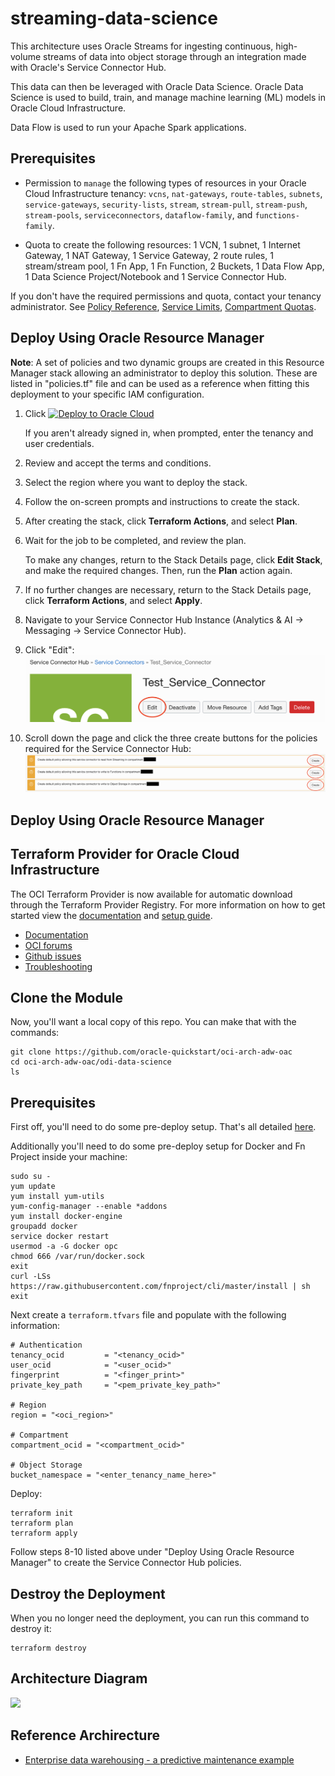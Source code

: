# streaming-data-science

This architecture uses Oracle Streams for ingesting continuous, high-volume streams of data into object storage through an integration made with Oracle's Service Connector Hub.

This data can then be leveraged with Oracle Data Science. Oracle Data Science is used to build, train, and manage machine learning (ML) models in Oracle Cloud Infrastructure.

Data Flow is used to run your Apache Spark applications.

## Prerequisites

- Permission to `manage` the following types of resources in your Oracle Cloud Infrastructure tenancy: `vcns`, `nat-gateways`, `route-tables`, `subnets`, `service-gateways`, `security-lists`, `stream`, `stream-pull`, `stream-push`, `stream-pools`, `serviceconnectors`, `dataflow-family`, and `functions-family`.

- Quota to create the following resources: 1 VCN, 1 subnet, 1 Internet Gateway, 1 NAT Gateway, 1 Service Gateway, 2 route rules, 1 stream/stream pool, 1 Fn App, 1 Fn Function, 2 Buckets, 1 Data Flow App, 1 Data Science Project/Notebook and 1 Service Connector Hub.

If you don't have the required permissions and quota, contact your tenancy administrator. See [Policy Reference](https://docs.cloud.oracle.com/en-us/iaas/Content/Identity/Reference/policyreference.htm), [Service Limits](https://docs.cloud.oracle.com/en-us/iaas/Content/General/Concepts/servicelimits.htm), [Compartment Quotas](https://docs.cloud.oracle.com/iaas/Content/General/Concepts/resourcequotas.htm).


## Deploy Using Oracle Resource Manager

**Note**: A set of policies and two dynamic groups are created in this Resource Manager stack allowing an administrator to deploy this solution. These are listed in "policies.tf" file and can be used as a reference when fitting this deployment to your specific IAM configuration.

1. Click [![Deploy to Oracle Cloud](https://oci-resourcemanager-plugin.plugins.oci.oraclecloud.com/latest/deploy-to-oracle-cloud.svg)](https://cloud.oracle.com/resourcemanager/stacks/create?region=home&zipUrl=https://github.com/Carl-Lejerskar/oci-arch-adw-oac/releases/download/v0.1/streaming-data-science.zip)

    If you aren't already signed in, when prompted, enter the tenancy and user credentials.

2. Review and accept the terms and conditions.

3. Select the region where you want to deploy the stack.

4. Follow the on-screen prompts and instructions to create the stack.

5. After creating the stack, click **Terraform Actions**, and select **Plan**.

6. Wait for the job to be completed, and review the plan.

    To make any changes, return to the Stack Details page, click **Edit Stack**, and make the required changes. Then, run the **Plan** action again.

7. If no further changes are necessary, return to the Stack Details page, click **Terraform Actions**, and select **Apply**. 

8. Navigate to your Service Connector Hub Instance (Analytics & AI -> Messaging -> Service Connector Hub).
   
9.  Click "Edit":
   ![](./images/edit_svc.png)

11. Scroll down the page and click the three create buttons for the policies required for the Service Connector Hub: 
   ![](./images/svc-policy-creation.png) 

## Deploy Using Oracle Resource Manager

## Terraform Provider for Oracle Cloud Infrastructure
The OCI Terraform Provider is now available for automatic download through the Terraform Provider Registry. 
For more information on how to get started view the [documentation](https://www.terraform.io/docs/providers/oci/index.html) 
and [setup guide](https://www.terraform.io/docs/providers/oci/guides/version-3-upgrade.html).

* [Documentation](https://www.terraform.io/docs/providers/oci/index.html)
* [OCI forums](https://cloudcustomerconnect.oracle.com/resources/9c8fa8f96f/summary)
* [Github issues](https://github.com/terraform-providers/terraform-provider-oci/issues)
* [Troubleshooting](https://www.terraform.io/docs/providers/oci/guides/guides/troubleshooting.html)

## Clone the Module
Now, you'll want a local copy of this repo. You can make that with the commands:

    git clone https://github.com/oracle-quickstart/oci-arch-adw-oac
    cd oci-arch-adw-oac/odi-data-science
    ls

## Prerequisites
First off, you'll need to do some pre-deploy setup.  That's all detailed [here](https://github.com/cloud-partners/oci-prerequisites).

Additionally you'll need to do some pre-deploy setup for Docker and Fn Project inside your machine:

```
sudo su -
yum update
yum install yum-utils
yum-config-manager --enable *addons
yum install docker-engine
groupadd docker
service docker restart
usermod -a -G docker opc
chmod 666 /var/run/docker.sock
exit
curl -LSs https://raw.githubusercontent.com/fnproject/cli/master/install | sh
exit
```

Next create a `terraform.tfvars` file and populate with the following information:

```
# Authentication
tenancy_ocid         = "<tenancy_ocid>"
user_ocid            = "<user_ocid>"
fingerprint          = "<finger_print>"
private_key_path     = "<pem_private_key_path>"

# Region
region = "<oci_region>"

# Compartment
compartment_ocid = "<compartment_ocid>"

# Object Storage
bucket_namespace = "<enter_tenancy_name_here>"

````

Deploy:

    terraform init
    terraform plan
    terraform apply

Follow steps 8-10 listed above under "Deploy Using Oracle Resource Manager" to create the Service Connector Hub policies.

## Destroy the Deployment
When you no longer need the deployment, you can run this command to destroy it:

    terraform destroy


## Architecture Diagram

![](./images/analysis-streamed-data-architecture.png)


## Reference Archirecture

- [Enterprise data warehousing - a predictive maintenance example](https://docs.oracle.com/en/solutions/oci-streaming-analysis/index.html)
